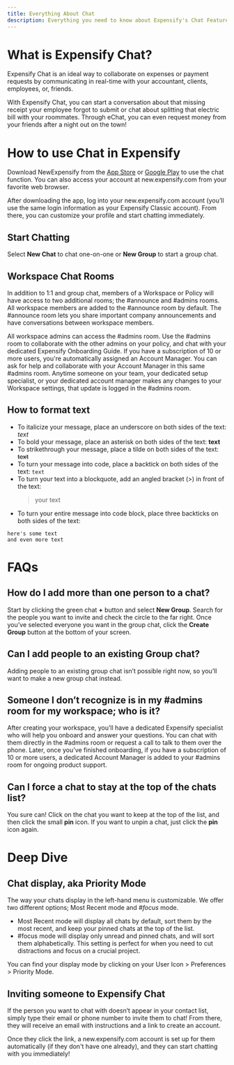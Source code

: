 ```yaml
---
title: Everything About Chat
description: Everything you need to know about Expensify's Chat Features!
---
```


<!-- The lines above are required by Jekyll to process the .md file -->

# What is Expensify Chat?
Expensify Chat is an ideal way to collaborate on expenses or payment requests by communicating in real-time with your accountant, clients, employees, or, friends.

With Expensify Chat, you can start a conversation about that missing receipt your employee forgot to submit or chat about splitting that electric bill with your roommates. Through eChat, you can even request money from your friends after a night out on the town!

# How to use Chat in Expensify
Download NewExpensify from the [App Store](https://apps.apple.com/us/app/expensify-cash/id1530278510) or [Google Play](https://play.google.com/store/apps/details?id=com.expensify.chat) to use the chat function. You can also access your account at new.expensify.com from your favorite web browser.

After downloading the app, log into your new.expensify.com account (you’ll use the same login information as your Expensify Classic account). From there, you can customize your profile and start chatting immediately.


## Start Chatting
Select **New Chat** to chat one-on-one or **New Group** to start a group chat.
## Workspace Chat Rooms
In addition to 1:1 and group chat, members of a Workspace or Policy will have access to two additional rooms; the #announce and #admins rooms.
All workspace members are added to the #announce room by default. The #announce room lets you share important company announcements and have conversations between workspace members.

All workspace admins can access the #admins room. Use the #admins room to collaborate with the other admins on your policy, and chat with your dedicated Expensify Onboarding Guide. If you have a subscription of 10 or more users, you're automatically assigned an Account Manager. You can ask for help and collaborate with your Account Manager in this same #admins room. Anytime someone on your team, your dedicated setup specialist, or your dedicated account manager makes any changes to your Workspace settings, that update is logged in the #admins room.
## How to format text

- To italicize your message, place an underscore on both sides of the text:  *text*
- To bold your message, place an asterisk on both sides of the text:  **text**
- To strikethrough your message, place a tilde on both sides of the text:  ~~text~~
- To turn your message into code, place a backtick on both sides of the text: `text`
- To turn your text into a blockquote, add an angled bracket (>) in front of the text: 
   >your text
- To turn your entire message into code block, place three backticks on both sides of the text:
```
here's some text 
and even more text
```

# FAQs
## How do I add more than one person to a chat?
Start by clicking the green chat **+** button and select **New Group**. Search for the people you want to invite and check the circle to the far right. Once you’ve selected everyone you want in the group chat, click the **Create Group** button at the bottom of your screen.

## Can I add people to an existing Group chat?
Adding people to an existing group chat isn’t possible right now, so you’ll want to make a new group chat instead.

## Someone I don’t recognize is in my #admins room for my workspace; who is it?
After creating your workspace, you’ll have a dedicated Expensify specialist who will help you onboard and answer your questions. You can chat with them directly in the #admins room or request a call to talk to them over the phone. Later, once you've finished onboarding, if you have a subscription of 10 or more users, a dedicated Account Manager is added to your #admins room for ongoing product support.

## Can I force a chat to stay at the top of the chats list?
You sure can! Click on the chat you want to keep at the top of the list, and then click the small **pin** icon. If you want to unpin a chat, just click the **pin** icon again.

# Deep Dive
## Chat display, aka Priority Mode
The way your chats display in the left-hand menu is customizable. We offer two different options; Most Recent mode and _#focus_ mode.

- Most Recent mode will display all chats by default, sort them by the most recent, and keep your pinned chats at the top of the list.
- #focus mode will display only unread and pinned chats, and will sort them alphabetically. This setting is perfect for when you need to cut distractions and focus on a crucial project.

You can find your display mode by clicking on your User Icon > Preferences > Priority Mode.

## Inviting someone to Expensify Chat
If the person you want to chat with doesn’t appear in your contact list, simply type their email or phone number to invite them to chat! From there, they will receive an email with instructions and a link to create an account.

Once they click the link, a new.expensify.com account is set up for them automatically (if they don't have one already), and they can start chatting with you immediately!
